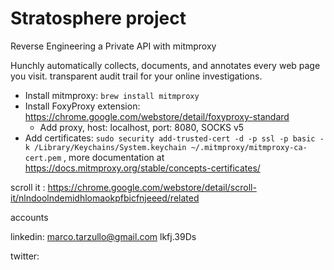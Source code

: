 # Stratosphere project



Reverse Engineering a Private API with mitmproxy

Hunchly automatically collects, documents, and annotates every web page you visit.
 transparent audit trail for your online investigations.

 




* Install mitmproxy: `brew install mitmproxy`
* Install FoxyProxy extension: https://chrome.google.com/webstore/detail/foxyproxy-standard
  * Add proxy, host: localhost, port: 8080, SOCKS v5
* Add certificates: `sudo security add-trusted-cert -d -p ssl -p basic -k /Library/Keychains/System.keychain ~/.mitmproxy/mitmproxy-ca-cert.pem` , more documentation at https://docs.mitmproxy.org/stable/concepts-certificates/


scroll it : https://chrome.google.com/webstore/detail/scroll-it/nlndoolndemidhlomaokpfbicfnjeeed/related


accounts

linkedin:
marco.tarzullo@gmail.com
lkfj.39Ds

twitter:
